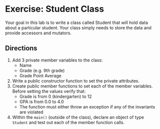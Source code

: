 # Exercise: Student Class

Your goal in this lab is to write a class called Student that will hold data about a particular student. Your class simply needs to store the data and provide accessors and mutators.

## Directions

1. Add 3 private member variables to the class:
   - Name
   - Grade (e.g. 9th grade)
   - Grade Point Average
2. Write a public constructor function to set the private attributes.
3. Create public member functions to set each of the member variables. Before setting the values verify that:
   - Grade is from 0 (kindergarten) to 12
   - GPA is from 0.0 to 4.0
   - The function must either throw an exception if any of the invariants are violated
4. Within the `main()` (outside of the class), declare an object of type `Student` and test out each of the member function calls.
